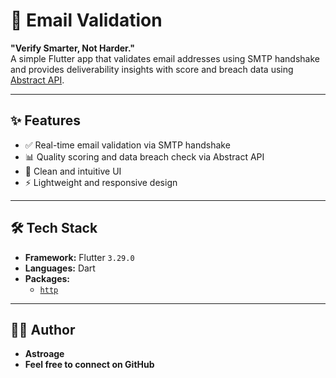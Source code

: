 # 📧 Email Validation

**"Verify Smarter, Not Harder."**  
A simple Flutter app that validates email addresses using SMTP handshake and provides deliverability insights with score and breach data using [Abstract API](https://www.abstractapi.com/).

---

## ✨ Features

- ✅ Real-time email validation via SMTP handshake
- 📊 Quality scoring and data breach check via Abstract API
- 🧼 Clean and intuitive UI
- ⚡ Lightweight and responsive design

---

## 🛠 Tech Stack

- **Framework:** Flutter `3.29.0`
- **Languages:** Dart
- **Packages:**
  - [`http`](https://pub.dev/packages/http)

---

## 🙋‍♂️ Author
- **Astroage**
- **Feel free to connect on GitHub**
